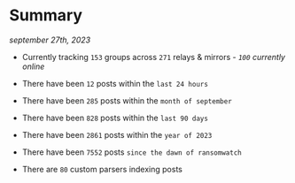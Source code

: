 
# Summary
_september 27th, 2023_

- Currently tracking `153` groups across `271` relays & mirrors - _`100` currently online_

- There have been `12` posts within the `last 24 hours`

- There have been `285` posts within the `month of september`

- There have been `828` posts within the `last 90 days`

- There have been `2861` posts within the `year of 2023`

- There have been `7552` posts `since the dawn of ransomwatch`

- There are `80` custom parsers indexing posts
